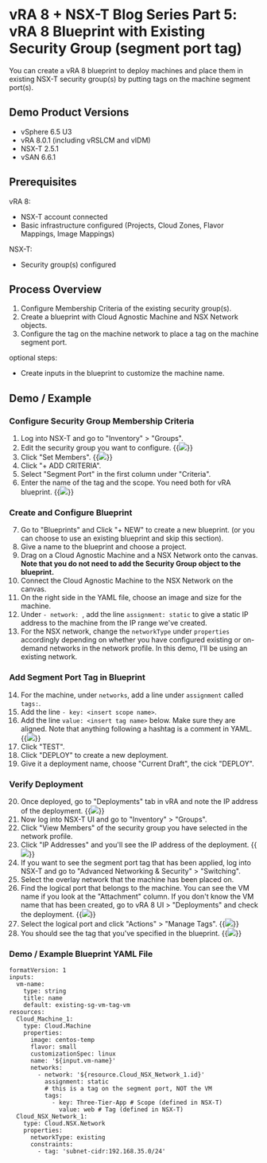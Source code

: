 # vRA 8 + NSX-T Blog Series Part 5: vRA 8 Blueprint with Existing Security Group (segment port tag)



You can create a vRA 8 blueprint to deploy machines and place them in existing NSX-T security group(s) by putting tags on the machine segment port(s).

## Demo Product Versions  
* vSphere 6.5 U3
* vRA 8.0.1 (including vRSLCM and vIDM)
* NSX-T 2.5.1
* vSAN 6.6.1

## Prerequisites
vRA 8:
* NSX-T account connected
* Basic infrastructure configured (Projects, Cloud Zones, Flavor Mappings, Image Mappings)

NSX-T:
* Security group(s) configured


## Process Overview
1. Configure Membership Criteria of the existing security group(s).
2. Create a blueprint with Cloud Agnostic Machine and NSX Network objects.
3. Configure the tag on the machine network to place a tag on the machine segment port.

optional steps:
* Create inputs in the blueprint to customize the machine name.


## Demo / Example

### Configure Security Group Membership Criteria
1. Log into NSX-T and go to "Inventory" > "Groups".
2. Edit the security group you want to configure. 
{{<image src="step2.png" linked="true">}}
3. Click "Set Members".
{{<image src="step3.png" linked="true">}}
4. Click "+ ADD CRITERIA".
5. Select "Segment Port" in the first column under "Criteria".
6. Enter the name of the tag and the scope. You need both for vRA blueprint.
{{<image src="step6.png" linked="true">}}

### Create and Configure Blueprint
7. Go to "Blueprints" and Click "+ NEW" to create a new blueprint. (or you can choose to use an existing blueprint and skip this section).
8. Give a name to the blueprint and choose a project.
9. Drag on a Cloud Agnostic Machine and a NSX Network onto the canvas. <b>Note that you do not need to add the Security Group object to the blueprint.</b>
10. Connect the Cloud Agnostic Machine to the NSX Network on the canvas. 
11. On the right side in the YAML file, choose an image and size for the machine. 
12. Under `- network: `, add the line `assignment: static` to give a static IP address to the machine from the IP range we've created.
13. For the NSX network, change the `networkType` under `properties` accordingly depending on whether you have configured existing or on-demand networks in the network profile. In this demo, I'll be using an existing network. 

### Add Segment Port Tag in Blueprint
14. For the machine, under `networks`, add a line under `assignment` called `tags:`.
15. Add the line `- key: <insert scope name>`.
16. Add the line `value: <insert tag name>` below. Make sure they are aligned.
Note that anything following a hashtag is a comment in YAML.
{{<image src="step16.png" linked="true">}}
17. Click "TEST".
18. Click "DEPLOY" to create a new deployment.
19. Give it a deployment name, choose "Current Draft", the cick "DEPLOY".

### Verify Deployment
20. Once deployed, go to "Deployments" tab in vRA and note the IP address of the deployment.
{{<image src="step20.png" linked="true">}}
21. Now log into NSX-T UI and go to "Inventory" > "Groups".
22. Click "View Members" of the security group you have selected in the network profile.
23. Click "IP Addresses" and you'll see the IP address of the deployment. 
{{<image src="step23.png" linked="true">}}
24. If you want to see the segment port tag that has been applied, log into NSX-T and go to "Advanced Networking & Security" > "Switching".
25. Select the overlay network that the machine has been placed on.
26. Find the logical port that belongs to the machine. You can see the VM name if you look at the "Attachment" column. If you don't know the VM name that has been created, go to vRA 8 UI > "Deployments" and check the deployment.
{{<image src="step26.png" linked="true">}}
27. Select the logical port and click "Actions" > "Manage Tags".
{{<image src="step27.png" linked="true">}}
28. You should see the tag that you've specified in the blueprint.
{{<image src="step28.png" linked="true">}}

### Demo / Example Blueprint YAML File
```
formatVersion: 1
inputs:
  vm-name:
    type: string
    title: name
    default: existing-sg-vm-tag-vm
resources:
  Cloud_Machine_1:
    type: Cloud.Machine
    properties:
      image: centos-temp
      flavor: small
      customizationSpec: linux
      name: '${input.vm-name}'
      networks:
        - network: '${resource.Cloud_NSX_Network_1.id}'
          assignment: static
          # this is a tag on the segment port, NOT the VM
          tags:
            - key: Three-Tier-App # Scope (defined in NSX-T)
              value: web # Tag (defined in NSX-T)
  Cloud_NSX_Network_1:
    type: Cloud.NSX.Network
    properties:
      networkType: existing
      constraints:
        - tag: 'subnet-cidr:192.168.35.0/24'
```

